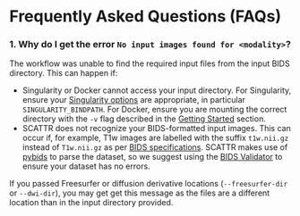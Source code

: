 # Frequently Asked Questions (FAQs)

### 1. Why do I get the error `No input images found for <modality>`?

The workflow was unable to find the required input files from the input BIDS
directory. This can happen if:

* Singularity or Docker cannot access your input directory. For Singularity,
ensure your 
[Singularity options](https://docs.sylabs.io/guides/3.1/user-guide/cli/singularity_run.html) 
are appropriate, in particular `SINGULARITY_BINDPATH`. For Docker, ensure you 
are mounting the correct directory with the `-v` flag described in the 
[Getting Started](https://scattr.readthedocs.io/en/stable/getting_started/docker.html)
section.
* SCATTR does not recognize your BIDS-formatted input images. This can occur if,
for example, T1w images are labelled with the suffix `t1w.nii.gz` instead of 
`T1w.nii.gz` as per [BIDS specifications](https://bids.neuroimaging.io/specification.html).
SCATTR makes use of [pybids](https://github.com/bids-standard/pybids) to parse
the dataset, so we suggest using the 
[BIDS Validator](https://bids-standard.github.io/bids-validator/) to ensure 
your dataset has no errors.

If you passed Freesurfer or diffusion derivative locations (`--freesurfer-dir` 
or `--dwi-dir`), you may get get this message as the files are a different
location than in the input directory provided.
